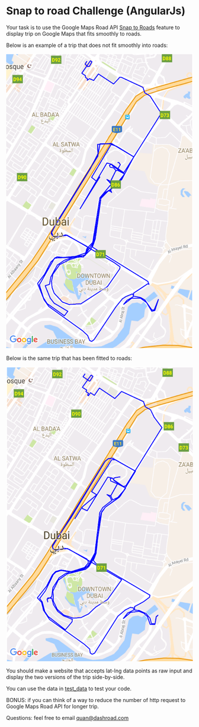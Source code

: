 # Snap to road Challenge (AngularJs)

Your task is to use the Google Maps Road API [Snap to Roads](https://developers.google.com/maps/documentation/roads/snap) feature to display trip on Google Maps that fits smoothly to roads. 

Below is an example of a trip that does not fit smoothly into roads:

![Alt text](maps/raw_data_mapped.png?raw=true "Raw trip data drawn")

Below is the same trip that has been fitted to roads:

![Alt text](maps/latlng_snapped_to_road.png?raw=true "Trips fitted to road")

You should make a website that accepts lat-lng data points as raw input and display the two versions of the trip side-by-side.

You can use the data in [test_data](test_data) to test your code.

BONUS: if you can think of a way to reduce the number of http request to Google Maps Road API for longer trip.

Questions: feel free to email quan@dashroad.com

